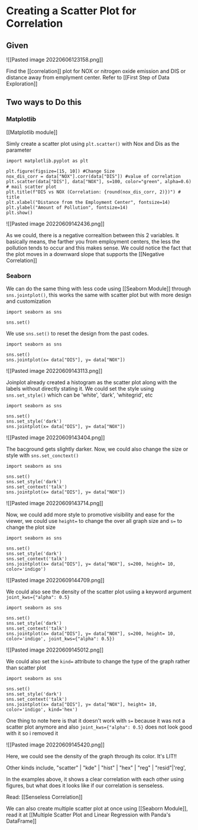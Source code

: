 # Creating a Scatter Plot for Correlation
## Given
![[Pasted image 20220606123158.png]]

Find the [[correlation]] plot for NOX or nitrogen oxide emission and DIS or distance away from emplyment center. Refer to [[First Step of Data Exploration]]

## Two ways to Do this
### Matplotlib
[[Matplotlib module]]

Simly create a scatter plot using `plt.scatter()`  with Nox and Dis as the parameter

```
import matplotlib.pyplot as plt

plt.figure(figsize=[15, 10]) #Change Size
nox_dis_corr = data["NOX"].corr(data["DIS"]) #value of correlation
plt.scatter(data["DIS"], data["NOX"], s=100, color="green", alpha=0.6) # mail scatter plot
plt.title(f"DIS vs NOX (Correlation: {round(nox_dis_corr, 2)})") # title
plt.xlabel("Distance from the Employment Center", fontsize=14) 
plt.ylabel("Amount of Pollution", fontsize=14)
plt.show()
```

![[Pasted image 20220609142436.png]]

As we could, there is a negative correaltion between this 2 variables. It basically means, the farther you from employment centers, the less the pollution tends to occur and this makes sense. We could notice the fact that the plot moves in a downward slope that supports the [[Negative Correlation]] 

### Seaborn
We can do the same thing with less code using [[Seaborn Module]] through `sns.jointplot()`, this works the same with scatter plot but with more design and customization

```
import seaborn as sns

sns.set()
```

We use `sns.set()` to reset the design from the past codes. 
```
import seaborn as sns

sns.set()
sns.jointplot(x= data["DIS"], y= data["NOX"])
```
![[Pasted image 20220609143113.png]]

Joinplot already created a histogram as the scatter plot along with the labels without directly stating it. 
We could set the style using `sns.set_style()` which can be 'white', 'dark', 'whitegrid', etc

```
import seaborn as sns

sns.set()
sns.set_style('dark')
sns.jointplot(x= data["DIS"], y= data["NOX"])
```
![[Pasted image 20220609143404.png]]

The bacground gets slightly darker.
Now, we could also change the size or style  with `sns.set_conctext()` 

```
import seaborn as sns

sns.set()
sns.set_style('dark')
sns.set_context('talk')
sns.jointplot(x= data["DIS"], y= data["NOX"])
```

![[Pasted image 20220609143714.png]]

Now, we could add more style to promotive visibility and ease for the viewer, we could use `height=` to change the over all graph size and `s=` to change the plot size
```
import seaborn as sns

sns.set()
sns.set_style('dark')
sns.set_context('talk')
sns.jointplot(x= data["DIS"], y= data["NOX"], s=200, height= 10, color='indigo')
```
![[Pasted image 20220609144709.png]]

We could also see the density of the scatter plot usiing a keyword argument `joint_kws={"alpha": 0.5}`

```
import seaborn as sns

sns.set()
sns.set_style('dark')
sns.set_context('talk')
sns.jointplot(x= data["DIS"], y= data["NOX"], s=200, height= 10, color='indigo', joint_kws={"alpha": 0.5})
```
![[Pasted image 20220609145012.png]]

We could also set the `kind=` attribute to change the type of the graph rather than scatter plot
```
import seaborn as sns

sns.set()
sns.set_style('dark')
sns.set_context('talk')
sns.jointplot(x= data["DIS"], y= data["NOX"], height= 10, color='indigo', kind='hex')
```

One thing to note here is that it doesn't work with `s=` because it was not a scatter plot anymore and also `joint_kws={"alpha": 0.5}` does not look good with it so i removed it

![[Pasted image 20220609145420.png]]

Here, we could see the density of the graph through its color. It's LIT!!

Other kinds include, "scatter" | "kde" | "hist" | "hex" | "reg" | "resid"|'reg',


In the examples above, it shows a clear correlation with each other using figures, but what does it looks like if our correlation is senseless.

Read: [[Senseless Correlation]]


We can also create multiple scatter plot at once using [[Seaborn Module]], read it at [[Multiple Scatter Plot and Linear Regression with Panda's DataFrame]]

